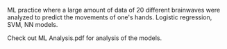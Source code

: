 ML practice where a large amount of data of 20 different brainwaves were analyzed to predict the movements of one's hands. Logistic regression, SVM, NN models.


Check out ML Analysis.pdf for analysis of the models.
